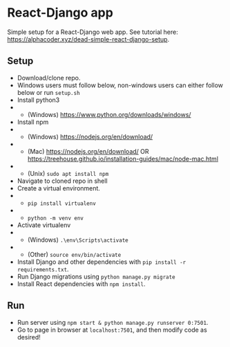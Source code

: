 # React-Django app
Simple setup for a React-Django web app. See tutorial here: https://alphacoder.xyz/dead-simple-react-django-setup.

## Setup
- Download/clone repo.
- Windows users must follow below, non-windows users can either follow below or run `setup.sh`
- Install python3
- - (Windows) https://www.python.org/downloads/windows/
- Install npm
- - (Windows) https://nodejs.org/en/download/
- - (Mac) https://nodejs.org/en/download/ OR https://treehouse.github.io/installation-guides/mac/node-mac.html
- - (Unix) `sudo apt install npm`
- Navigate to cloned repo in shell
- Create a virtual environment.
- - `pip install virtualenv`
- - `python -m venv env`
- Activate virtualenv
- - (Windows) `.\env\Scripts\activate`
- - (Other) `source env/bin/activate`
- Install Django and other dependencies with `pip install -r requirements.txt`.
- Run Django migrations using `python manage.py migrate`
- Install React dependencies with `npm install`.

## Run
- Run server using `npm start & python manage.py runserver 0:7501`.
- Go to page in browser at `localhost:7501`, and then modify code as desired!
